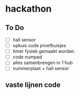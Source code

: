 # hackathon
## To Do
  - [ ] hall sensor
  - [ ] opkuis code proefbuisjes
  - [ ] timer fysiek gemaakt worden
  - [ ] code numpad
  - [ ] alles samenbrengen in 1 hub
  - [ ] nummerplaat + hall sensor
## vaste lijnen code
